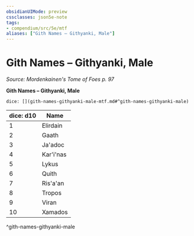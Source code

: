 ```yaml
---
obsidianUIMode: preview
cssclasses: json5e-note
tags:
- compendium/src/5e/mtf
aliases: ["Gith Names – Githyanki, Male"]
---
```

# Gith Names – Githyanki, Male
*Source: Mordenkainen's Tome of Foes p. 97* 

**Gith Names – Githyanki, Male**

`dice: [](gith-names-githyanki-male-mtf.md#^gith-names-githyanki-male)`

| dice: d10 | Name |
|-----------|------|
| 1 | Elirdain |
| 2 | Gaath |
| 3 | Ja'adoc |
| 4 | Kar'i'nas |
| 5 | Lykus |
| 6 | Quith |
| 7 | Ris'a'an |
| 8 | Tropos |
| 9 | Viran |
| 10 | Xamados |
^gith-names-githyanki-male
